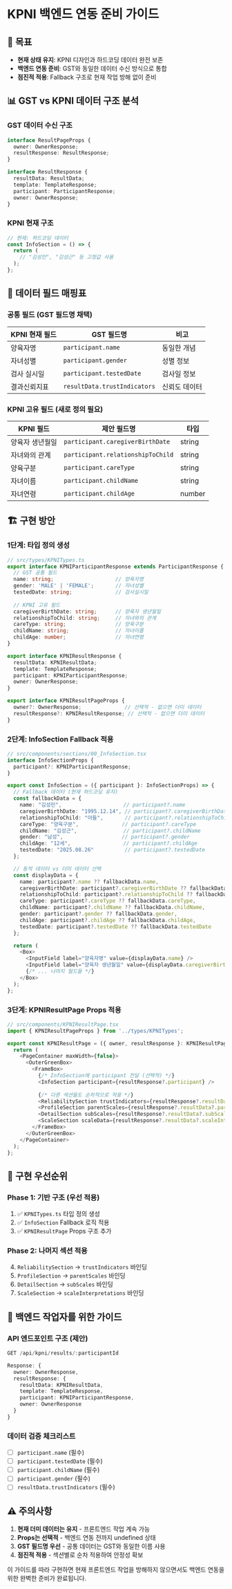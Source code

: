 # KPNI 백엔드 연동 준비 가이드

## 🎯 목표
- **현재 상태 유지**: KPNI 디자인과 하드코딩 데이터 완전 보존
- **백엔드 연동 준비**: GST와 동일한 데이터 수신 방식으로 통합
- **점진적 적용**: Fallback 구조로 현재 작업 방해 없이 준비

## 📊 GST vs KPNI 데이터 구조 분석

### GST 데이터 수신 구조
```typescript
interface ResultPageProps {
  owner: OwnerResponse;
  resultResponse: ResultResponse;
}

interface ResultResponse {
  resultData: ResultData;
  template: TemplateResponse;
  participant: ParticipantResponse;
  owner: OwnerResponse;
}
```

### KPNI 현재 구조
```typescript
// 현재: 하드코딩 데이터
const InfoSection = () => {
  return (
    // "김성민", "김성근" 등 고정값 사용
  );
};
```

## 🔄 데이터 필드 매핑표

### 공통 필드 (GST 필드명 채택)
| KPNI 현재 필드 | GST 필드명 | 비고 |
|---------------|-----------|------|
| 양육자명 | `participant.name` | 동일한 개념 |
| 자녀성별 | `participant.gender` | 성별 정보 |
| 검사 실시일 | `participant.testedDate` | 검사일 정보 |
| 결과신뢰지표 | `resultData.trustIndicators` | 신뢰도 데이터 |

### KPNI 고유 필드 (새로 정의 필요)
| KPNI 필드 | 제안 필드명 | 타입 |
|-----------|------------|------|
| 양육자 생년월일 | `participant.caregiverBirthDate` | string |
| 자녀와의 관계 | `participant.relationshipToChild` | string |
| 양육구분 | `participant.careType` | string |
| 자녀이름 | `participant.childName` | string |
| 자녀연령 | `participant.childAge` | number |

## 🏗️ 구현 방안

### 1단계: 타입 정의 생성

```typescript
// src/types/KPNITypes.ts
export interface KPNIParticipantResponse extends ParticipantResponse {
  // GST 공통 필드
  name: string;                    // 양육자명
  gender: 'MALE' | 'FEMALE';       // 자녀성별
  testedDate: string;              // 검사실시일
  
  // KPNI 고유 필드
  caregiverBirthDate: string;      // 양육자 생년월일
  relationshipToChild: string;     // 자녀와의 관계
  careType: string;                // 양육구분
  childName: string;               // 자녀이름
  childAge: number;                // 자녀연령
}

export interface KPNIResultResponse {
  resultData: KPNIResultData;
  template: TemplateResponse;
  participant: KPNIParticipantResponse;
  owner: OwnerResponse;
}

export interface KPNIResultPageProps {
  owner?: OwnerResponse;              // 선택적 - 없으면 더미 데이터
  resultResponse?: KPNIResultResponse; // 선택적 - 없으면 더미 데이터
}
```

### 2단계: InfoSection Fallback 적용

```typescript
// src/components/sections/00_InfoSection.tsx
interface InfoSectionProps {
  participant?: KPNIParticipantResponse;
}

export const InfoSection = ({ participant }: InfoSectionProps) => {
  // Fallback 데이터 (현재 하드코딩 유지)
  const fallbackData = {
    name: "김성민",                    // participant?.name
    caregiverBirthDate: "1995.12.14", // participant?.caregiverBirthDate
    relationshipToChild: "아들",       // participant?.relationshipToChild
    careType: "양육구분",              // participant?.careType
    childName: "김성근",               // participant?.childName
    gender: "남성",                   // participant?.gender
    childAge: "12세",                 // participant?.childAge
    testedDate: "2025.08.26"          // participant?.testedDate
  };

  // 동적 데이터 vs 더미 데이터 선택
  const displayData = {
    name: participant?.name ?? fallbackData.name,
    caregiverBirthDate: participant?.caregiverBirthDate ?? fallbackData.caregiverBirthDate,
    relationshipToChild: participant?.relationshipToChild ?? fallbackData.relationshipToChild,
    careType: participant?.careType ?? fallbackData.careType,
    childName: participant?.childName ?? fallbackData.childName,
    gender: participant?.gender ?? fallbackData.gender,
    childAge: participant?.childAge ?? fallbackData.childAge,
    testedDate: participant?.testedDate ?? fallbackData.testedDate
  };

  return (
    <Box>
      <InputField label="양육자명" value={displayData.name} />
      <InputField label="양육자 생년월일" value={displayData.caregiverBirthDate} />
      {/* ... 나머지 필드들 */}
    </Box>
  );
};
```

### 3단계: KPNIResultPage Props 적용

```typescript
// src/components/KPNIResultPage.tsx
import { KPNIResultPageProps } from '../types/KPNITypes';

export const KPNIResultPage = ({ owner, resultResponse }: KPNIResultPageProps) => {
  return (
    <PageContainer maxWidth={false}>
      <OuterGreenBox>
        <FrameBox>
          {/* InfoSection에 participant 전달 (선택적) */}
          <InfoSection participant={resultResponse?.participant} />
          
          {/* 다른 섹션들도 순차적으로 적용 */}
          <ReliabilitySection trustIndicators={resultResponse?.resultData?.trustIndicators} />
          <ProfileSection parentScales={resultResponse?.resultData?.parentScales} />
          <DetailSection subScales={resultResponse?.resultData?.subScales} />
          <ScaleSection scaleData={resultResponse?.resultData?.scaleInterpretations} />
        </FrameBox>
      </OuterGreenBox>
    </PageContainer>
  );
};
```

## 🔧 구현 우선순위

### Phase 1: 기반 구조 (우선 적용)
1. ✅ `KPNITypes.ts` 타입 정의 생성
2. ✅ `InfoSection` Fallback 로직 적용
3. ✅ `KPNIResultPage` Props 구조 추가

### Phase 2: 나머지 섹션 적용
4. `ReliabilitySection` → `trustIndicators` 바인딩
5. `ProfileSection` → `parentScales` 바인딩  
6. `DetailSection` → `subScales` 바인딩
7. `ScaleSection` → `scaleInterpretations` 바인딩


## 🚀 백엔드 작업자를 위한 가이드

### API 엔드포인트 구조 (제안)
```typescript
GET /api/kpni/results/:participantId

Response: {
  owner: OwnerResponse,
  resultResponse: {
    resultData: KPNIResultData,
    template: TemplateResponse,
    participant: KPNIParticipantResponse,
    owner: OwnerResponse
  }
}
```

### 데이터 검증 체크리스트
- [ ] `participant.name` (필수)
- [ ] `participant.testedDate` (필수)  
- [ ] `participant.childName` (필수)
- [ ] `participant.gender` (필수)
- [ ] `resultData.trustIndicators` (필수)

## ⚠️ 주의사항
1. **현재 더미 데이터는 유지** - 프론트엔드 작업 계속 가능
2. **Props는 선택적** - 백엔드 연동 전까지 undefined 상태
3. **GST 필드명 우선** - 공통 데이터는 GST와 동일한 이름 사용
4. **점진적 적용** - 섹션별로 순차 적용하여 안정성 확보

이 가이드를 따라 구현하면 현재 프론트엔드 작업을 방해하지 않으면서도 백엔드 연동을 위한 완벽한 준비가 완료됩니다.